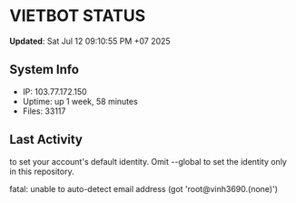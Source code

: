 # VIETBOT STATUS
**Updated**: Sat Jul 12 09:10:55 PM +07 2025

## System Info
- IP: 103.77.172.150
- Uptime: up 1 week, 58 minutes
- Files: 33117

## Last Activity

to set your account's default identity.
Omit --global to set the identity only in this repository.

fatal: unable to auto-detect email address (got 'root@vinh3690.(none)')
